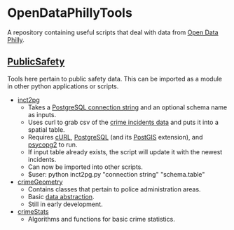# OpenDataPhillyTools
A repository containing useful scripts that deal with data from [Open Data Philly](https://www.opendataphilly.org/).

## [PublicSafety](https://github.com/cfh294/OpenDataPhillyTools/tree/master/PublicSafety)
Tools here pertain to public safety data. This can be imported as a module in other python applications or scripts.

* [inct2pg](https://github.com/cfh294/OpenDataPhillyTools/blob/master/PublicSafety/inct2pg.py)
    - Takes a [PostgreSQL connection string](https://wiki.postgresql.org/wiki/Using_psycopg2_with_PostgreSQL#Connect_to_Postgres) and an optional schema name as inputs.
    - Uses curl to grab csv of the [crime incidents data](https://www.opendataphilly.org/dataset/crime-incidents) and puts it into a spatial table.
    - Requires [cURL](https://curl.haxx.se/), [PostgreSQL](https://www.postgresql.org/) (and its [PostGIS](http://www.postgis.net/) extension), and [psycopg2](http://initd.org/psycopg/) to run.
    - If input table already exists, the script will update it with the newest incidents.
    - Can now be imported into other scripts.
    - $user: python inct2pg.py "connection string" "schema.table"
* [crimeGeometry](https://github.com/cfh294/OpenDataPhillyTools/blob/master/PublicSafety/crimeGeometry.py)
    - Contains classes that pertain to police administration areas.
    - Basic [data abstraction](https://en.wikipedia.org/wiki/Abstraction_(software_engineering)).
    - Still in early development.
* [crimeStats](https://github.com/cfh294/OpenDataPhillyTools/blob/master/PublicSafety/crimeStats.py)
    - Algorithms and functions for basic crime statistics.
